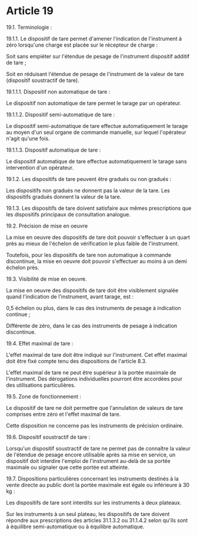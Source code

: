 # Article 19

19.1. Terminologie :

19.1.1. Le dispositif de tare permet d'amener l'indication de l'instrument à zéro lorsqu'une charge est placée sur le récepteur de charge :

Soit sans empiéter sur l'étendue de pesage de l'instrument dispositif additif de tare ;

Soit en réduisant l'étendue de pesage de l'instrument de la valeur de tare (dispositif soustractif de tare).

19.1.1.1. Dispositif non automatique de tare :

Le dispositif non automatique de tare permet le tarage par un opérateur.

19.1.1.2. Dispositif semi-automatique de tare :

Le dispositif semi-automatique de tare effectue automatiquement le tarage au moyen d'un seul organe de commande manuelle, sur lequel l'opérateur n'agit qu'une fois.

19.1.1.3. Dispositif automatique de tare :

Le dispositif automatique de tare effectue automatiquement le tarage sans intervention d'un opérateur.

19.1.2. Les dispositifs de tare peuvent être gradués ou non gradués :

Les dispositifs non gradués ne donnent pas la valeur de la tare.    Les dispositifs gradués donnent la valeur de la tare.

19.1.3. Les dispositifs de tare doivent satisfaire aux mêmes prescriptions que les dispositifs principaux de consultation analogue.

19.2. Précision de mise en oeuvre

La mise en oeuvre des dispositifs de tare doit pouvoir s'effectuer à un quart près au mieux de l'échelon de vérification le plus faible de l'instrument.

Toutefois, pour les dispositifs de tare non automatique à commande discontinue, la mise en oeuvre doit pouvoir s'effectuer au moins à un demi échelon près.

19.3. Visibilité de mise en oeuvre.

La mise en oeuvre des dispositifs de tare doit être visiblement signalée quand l'indication de l'instrument, avant tarage, est :

0,5 échelon ou plus, dans le cas des instruments de pesage à indication continue ;

Différente de zéro, dans le cas des instruments de pesage à indication discontinue.

19.4. Effet maximal de tare :

L'effet maximal de tare doit être indiqué sur l'instrument. Cet effet maximal doit être fixé compte tenu des dispositions de l'article 8.3.

L'effet maximal de tare ne peut être supérieur à la portée maximale de l'instrument. Des dérogations individuelles pourront être accordées pour des utilisations particulières.

19.5. Zone de fonctionnement :

Le dispositif de tare ne doit permettre que l'annulation de valeurs de tare comprises entre zéro et l'effet maximal de tare.

Cette disposition ne concerne pas les instruments de précision ordinaire.

19.6. Dispositif soustractif de tare :

Lorsqu'un dispositif soustractif de tare ne permet pas de connaître la valeur de l'étendue de pesage encore utilisable après sa mise en service, un dispositif doit interdire l'emploi de l'instrument au-delà de sa portée maximale ou signaler que cette portée est atteinte.

19.7. Dispositions particulières concernant les instruments destinés à la vente directe au public dont la portée maximale est égale ou inférieure à 30 kg :

Les dispositifs de tare sont interdits sur les instruments à deux plateaux.

Sur les instruments à un seul plateau, les dispositifs de tare doivent répondre aux prescriptions des articles 31.1.3.2 ou 31.1.4.2 selon qu'ils sont à équilibre semi-automatique ou à équilibre automatique.
